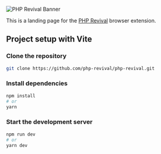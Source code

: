 ![PHP Revival Banner](https://raw.githubusercontent.com/php-revival/php-revival/main/art/php-revival-promo-big.png)

This is a landing page for the [PHP Revival](https://github.com/php-revival/php-revival) browser extension.

## Project setup with Vite

### Clone the repository

```bash
git clone https://github.com/php-revival/php-revival.git
```

### Install dependencies

```bash
npm install
# or
yarn
```

### Start the development server

```bash
npm run dev
# or
yarn dev
```
